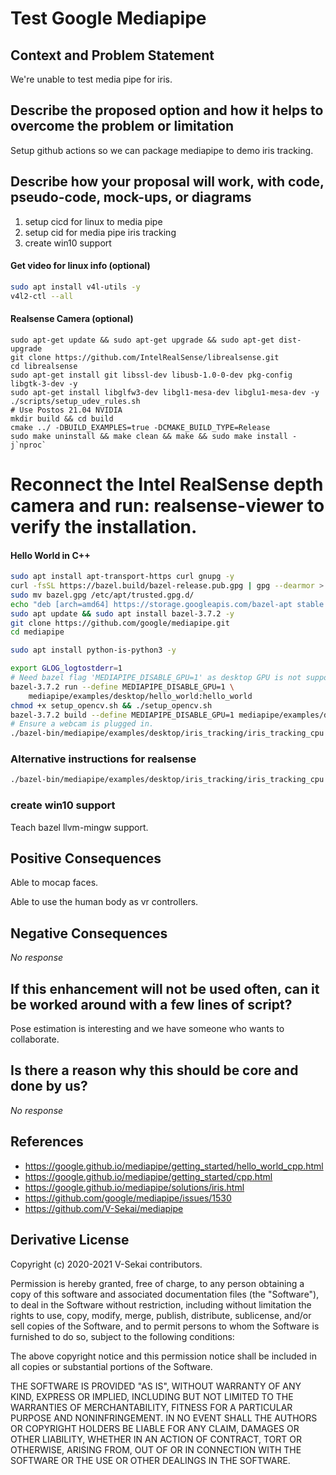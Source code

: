 # Test Google Mediapipe

## Context and Problem Statement

We're unable to test media pipe for iris.

## Describe the proposed option and how it helps to overcome the problem or limitation

Setup github actions so we can package mediapipe to demo iris tracking.

## Describe how your proposal will work, with code, pseudo-code, mock-ups, or diagrams

1. setup cicd for linux to media pipe
2. setup cid for media pipe iris tracking
3. create win10 support

#### Get video for linux info (optional)

```bash
sudo apt install v4l-utils -y
v4l2-ctl --all
```

#### Realsense Camera (optional)

```
sudo apt-get update && sudo apt-get upgrade && sudo apt-get dist-upgrade
git clone https://github.com/IntelRealSense/librealsense.git
cd librealsense
sudo apt-get install git libssl-dev libusb-1.0-0-dev pkg-config libgtk-3-dev -y
sudo apt-get install libglfw3-dev libgl1-mesa-dev libglu1-mesa-dev -y
./scripts/setup_udev_rules.sh
# Use Postos 21.04 NVIDIA
mkdir build && cd build
cmake ../ -DBUILD_EXAMPLES=true -DCMAKE_BUILD_TYPE=Release
sudo make uninstall && make clean && make && sudo make install -j`nproc`
```

# Reconnect the Intel RealSense depth camera and run: realsense-viewer to verify the installation.

#### Hello World in C++

```bash
sudo apt install apt-transport-https curl gnupg -y
curl -fsSL https://bazel.build/bazel-release.pub.gpg | gpg --dearmor > bazel.gpg
sudo mv bazel.gpg /etc/apt/trusted.gpg.d/
echo "deb [arch=amd64] https://storage.googleapis.com/bazel-apt stable jdk1.8" | sudo tee /etc/apt/sources.list.d/bazel.list
sudo apt update && sudo apt install bazel-3.7.2 -y
git clone https://github.com/google/mediapipe.git
cd mediapipe

sudo apt install python-is-python3 -y

export GLOG_logtostderr=1
# Need bazel flag 'MEDIAPIPE_DISABLE_GPU=1' as desktop GPU is not supported currently.
bazel-3.7.2 run --define MEDIAPIPE_DISABLE_GPU=1 \
    mediapipe/examples/desktop/hello_world:hello_world
chmod +x setup_opencv.sh && ./setup_opencv.sh
bazel-3.7.2 build --define MEDIAPIPE_DISABLE_GPU=1 mediapipe/examples/desktop/iris_tracking:iris_tracking_cpu
# Ensure a webcam is plugged in.
./bazel-bin/mediapipe/examples/desktop/iris_tracking/iris_tracking_cpu --calculator_graph_config_file=./mediapipe/graphs/iris_tracking/iris_tracking_cpu.pbtxt
```

### Alternative instructions for realsense

```bash
./bazel-bin/mediapipe/examples/desktop/iris_tracking/iris_tracking_cpu --calculator_graph_config_file=./mediapipe/graphs/iris_tracking/iris_tracking_cpu.pbtxt --input_video_path=/dev/video6
```

### create win10 support

Teach bazel llvm-mingw support.

## Positive Consequences <!-- optional -->

Able to mocap faces.

Able to use the human body as vr controllers.

## Negative Consequences <!-- optional -->

_No response_

## If this enhancement will not be used often, can it be worked around with a few lines of script?

Pose estimation is interesting and we have someone who wants to collaborate.

## Is there a reason why this should be core and done by us?

_No response_

## References <!-- optional -->

- https://google.github.io/mediapipe/getting_started/hello_world_cpp.html
- https://google.github.io/mediapipe/getting_started/cpp.html
- https://google.github.io/mediapipe/solutions/iris.html
- https://github.com/google/mediapipe/issues/1530
- https://github.com/V-Sekai/mediapipe

## Derivative License

Copyright (c) 2020-2021 V-Sekai contributors.

Permission is hereby granted, free of charge, to any person obtaining a copy
of this software and associated documentation files (the "Software"), to deal
in the Software without restriction, including without limitation the rights
to use, copy, modify, merge, publish, distribute, sublicense, and/or sell
copies of the Software, and to permit persons to whom the Software is
furnished to do so, subject to the following conditions:

The above copyright notice and this permission notice shall be included in all
copies or substantial portions of the Software.

THE SOFTWARE IS PROVIDED "AS IS", WITHOUT WARRANTY OF ANY KIND, EXPRESS OR
IMPLIED, INCLUDING BUT NOT LIMITED TO THE WARRANTIES OF MERCHANTABILITY,
FITNESS FOR A PARTICULAR PURPOSE AND NONINFRINGEMENT. IN NO EVENT SHALL THE
AUTHORS OR COPYRIGHT HOLDERS BE LIABLE FOR ANY CLAIM, DAMAGES OR OTHER
LIABILITY, WHETHER IN AN ACTION OF CONTRACT, TORT OR OTHERWISE, ARISING FROM,
OUT OF OR IN CONNECTION WITH THE SOFTWARE OR THE USE OR OTHER DEALINGS IN THE
SOFTWARE.
